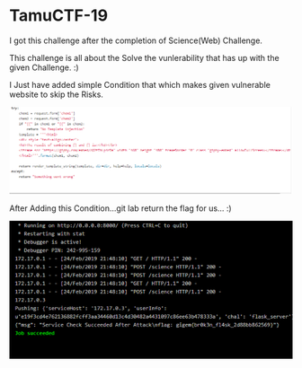 # TamuCTF-19


I got this challenge after the completion of Science(Web) Challenge.

This challenge is all about the Solve the vunlerability that has up with the given Challenge. :)

I Just have added simple Condition that which makes given vulnerable website to skip the Risks.

![condition](https://github.com/Alpha-Union/TamuCTF-19/blob/master/Capture.PNG)

After Adding this Condition...git lab return the flag for us... :) 

![flag](https://github.com/Alpha-Union/TamuCTF-19/blob/master/flag.jpg)
